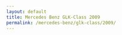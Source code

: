 ```yaml
---
layout: default
title: Mercedes Benz GLK-Class 2009
permalink: /mercedes-benz/glk-class/2009/
---
```

